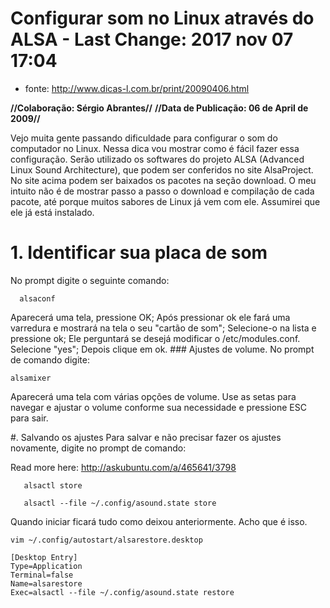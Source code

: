 # Configurar som no Linux através do ALSA - Last Change: 2017 nov 07 17:04
+ fonte: http://www.dicas-l.com.br/print/20090406.html

**//Colaboração: Sérgio Abrantes//**
**//Data de Publicação: 06 de April de 2009//**

Vejo muita gente passando dificuldade para configurar o som do computador no
Linux. Nessa dica vou mostrar como é fácil fazer essa configuração.  Serão
utilizado os softwares do projeto ALSA (Advanced Linux Sound Architecture), que
podem ser conferidos no site AlsaProject.  No site acima podem ser baixados os
pacotes na seção download. O meu intuito não é de mostrar passo a passo o
download e compilação de cada pacote, até porque muitos sabores de Linux já vem
com ele. Assumirei que ele já está instalado.

# 1. Identificar sua placa de som

No prompt digite o seguinte comando:

      alsaconf

Aparecerá uma tela, pressione OK; Após pressionar ok ele fará uma varredura e
mostrará na tela o seu "cartão de som"; Selecione-o na lista e pressione ok;
Ele perguntará se desejá modificar o /etc/modules.conf. Selecione "yes"; Depois
clique em ok.  ### Ajustes de volume.  No prompt de comando digite:

    alsamixer

Aparecerá uma tela com várias opções de volume. Use as setas para navegar e
ajustar o volume conforme sua necessidade e pressione ESC para sair.

#. Salvando os ajustes
Para salvar e não precisar fazer os ajustes novamente, digite no prompt de comando:

Read more here: http://askubuntu.com/a/465641/3798

       alsactl store

       alsactl --file ~/.config/asound.state store

Quando iniciar ficará tudo como deixou anteriormente.
Acho que é isso.

    vim ~/.config/autostart/alsarestore.desktop

    [Desktop Entry]
    Type=Application
    Terminal=false
    Name=alsarestore
    Exec=alsactl --file ~/.config/asound.state restore


